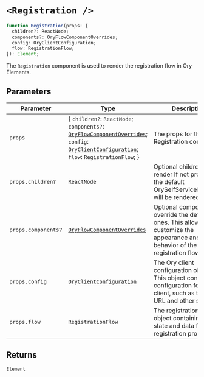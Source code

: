 # `<Registration />`

```ts
function Registration(props: {
  children?: ReactNode;
  components?: OryFlowComponentOverrides;
  config: OryClientConfiguration;
  flow: RegistrationFlow;
}): Element;
```

The `Registration` component is used to render the registration flow in Ory Elements.

## Parameters

| Parameter | Type | Description |
| ------ | ------ | ------ |
| `props` | \{ `children?`: `ReactNode`; `components?`: [`OryFlowComponentOverrides`](../../type-aliases/OryFlowComponentOverrides.md); `config`: [`OryClientConfiguration`](../../interfaces/OryClientConfiguration.md); `flow`: `RegistrationFlow`; \} | The props for the Registration component. |
| `props.children?` | `ReactNode` | Optional children to render If not provided, the default OrySelfServiceFlowCard will be rendered. |
| `props.components?` | [`OryFlowComponentOverrides`](../../type-aliases/OryFlowComponentOverrides.md) | Optional components to override the default ones. This allows you to customize the appearance and behavior of the registration flow. |
| `props.config` | [`OryClientConfiguration`](../../interfaces/OryClientConfiguration.md) | The Ory client configuration object. This object contains the configuration for the Ory client, such as the base URL and other settings. |
| `props.flow` | `RegistrationFlow` | The registration flow object containing the state and data for the registration process. |

## Returns

`Element`
